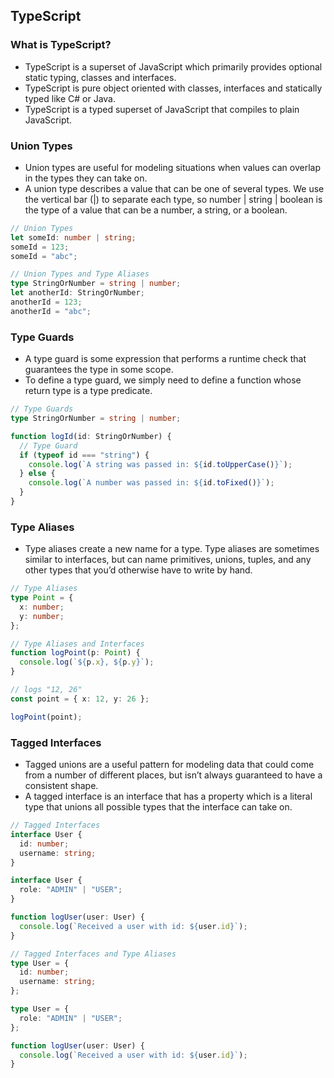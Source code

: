 ## TypeScript

### What is TypeScript?

- TypeScript is a superset of JavaScript which primarily provides optional static typing, classes and interfaces.
- TypeScript is pure object oriented with classes, interfaces and statically typed like C# or Java.
- TypeScript is a typed superset of JavaScript that compiles to plain JavaScript.

### Union Types

- Union types are useful for modeling situations when values can overlap in the types they can take on.
- A union type describes a value that can be one of several types. We use the vertical bar (|) to separate each type, so number | string | boolean is the type of a value that can be a number, a string, or a boolean.

```typescript
// Union Types
let someId: number | string;
someId = 123;
someId = "abc";

// Union Types and Type Aliases
type StringOrNumber = string | number;
let anotherId: StringOrNumber;
anotherId = 123;
anotherId = "abc";
```

### Type Guards

- A type guard is some expression that performs a runtime check that guarantees the type in some scope.
- To define a type guard, we simply need to define a function whose return type is a type predicate.

```typescript
// Type Guards
type StringOrNumber = string | number;

function logId(id: StringOrNumber) {
  // Type Guard
  if (typeof id === "string") {
    console.log(`A string was passed in: ${id.toUpperCase()}`);
  } else {
    console.log(`A number was passed in: ${id.toFixed()}`);
  }
}
```

### Type Aliases

- Type aliases create a new name for a type. Type aliases are sometimes similar to interfaces, but can name primitives, unions, tuples, and any other types that you’d otherwise have to write by hand.

```typescript
// Type Aliases
type Point = {
  x: number;
  y: number;
};

// Type Aliases and Interfaces
function logPoint(p: Point) {
  console.log(`${p.x}, ${p.y}`);
}

// logs "12, 26"
const point = { x: 12, y: 26 };

logPoint(point);
```

### Tagged Interfaces

- Tagged unions are a useful pattern for modeling data that could come from a number of different places, but isn’t always guaranteed to have a consistent shape.
- A tagged interface is an interface that has a property which is a literal type that unions all possible types that the interface can take on.

```typescript
// Tagged Interfaces
interface User {
  id: number;
  username: string;
}

interface User {
  role: "ADMIN" | "USER";
}

function logUser(user: User) {
  console.log(`Received a user with id: ${user.id}`);
}

// Tagged Interfaces and Type Aliases
type User = {
  id: number;
  username: string;
};

type User = {
  role: "ADMIN" | "USER";
};

function logUser(user: User) {
  console.log(`Received a user with id: ${user.id}`);
}
```